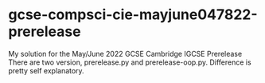 # gcse-compsci-cie-mayjune047822-prerelease
My solution for the May/June 2022 GCSE Cambridge IGCSE Prerelease
There are two version, prerelease.py and prerelease-oop.py. Difference is pretty self explanatory.
